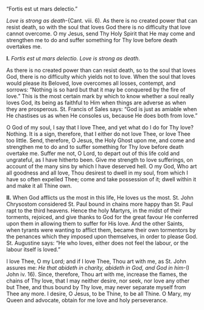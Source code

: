 
“Fortis est ut mars delectio.”

_Love is strong as death_-{Cant. viii. 6). As there is no created power that can resist death, so with the soul that loves God there is no difficulty that love cannot overcome. O my Jesus, send Thy Holy Spirit that He may come and strengthen me to do and suffer something for Thy love before death overtakes me.

**I\.** _Fortis est ut mars delectio. Love is strong as death_.

As there is no created power than can resist death, so to the soul that loves God, there is no difficulty which yields not to love. When the soul that loves would please its Beloved, love overcomes all losses, contempt, and sorrows: “Nothing is so hard but that it may be conquered by the fire of love.” This is the most certain mark by which to know whether a soul really loves God, its being as faithful to Him when things are adverse as when they are prosperous. St. Francis of Sales says: “God is just as amiable when He chastises us as when He consoles us, because He does both from love.”

O God of my soul, I say that I love Thee, and yet what do I do for Thy love? Nothing. It is a sign, therefore, that I either do not love Thee, or love Thee too little. Send, therefore, O Jesus, the Holy Ghost upon me, and come and strengthen me to do and to suffer something for Thy love before death overtake me. Suffer me not, O Lord, to depart out of this life cold and ungrateful, as I have hitherto been. Give me strength to love sufferings, on account of the many sins by which I have deserved hell. O my God, Who art all goodness and all love, Thou desirest to dwell in my soul, from which I have so often expelled Thee; come and take possession of it; dwell within it and make it all Thine own.

**II\.** When God afflicts us the most in this life, He loves us the most. St. John Chrysostom considered St. Paul bound in chains more happy than St. Paul rapt to the third heavens. Hence the holy Martyrs, in the midst of their torments, rejoiced, and give thanks to God for the great favour He conferred upon them in allowing them to suffer for His love. And the other Saints, when tyrants were wanting to afflict them, became their own tormentors by the penances which they imposed upon themselves, in order to please God. St. Augustine says: “He who loves, either does not feel the labour, or the labour itself is loved.”

I love Thee, O my Lord; and if I love Thee, Thou art with me, as St. John assures me: _He that abideth in charity, abideth in God, and God in him_-(I John iv. 16). Since, therefore, Thou art with me, increase the flames, the chains of Thy love, that I may neither desire, nor seek, nor love any other but Thee, and thus bound by Thy love, may never separate myself from Thee any more. I desire, O Jesus, to be Thine, to be all Thine. O Mary, my Queen and advocate, obtain for me love and holy perseverance.

